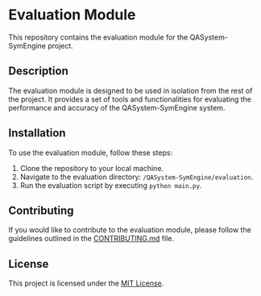 # Evaluation Module

This repository contains the evaluation module for the QASystem-SymEngine project. 

## Description
The evaluation module is designed to be used in isolation from the rest of the project. It provides a set of tools and functionalities for evaluating the performance and accuracy of the QASystem-SymEngine system.

## Installation
To use the evaluation module, follow these steps:

1. Clone the repository to your local machine.
2. Navigate to the evaluation directory: `/QASystem-SymEngine/evaluation`.
3. Run the evaluation script by executing `python main.py`.

## Contributing
If you would like to contribute to the evaluation module, please follow the guidelines outlined in the [CONTRIBUTING.md](CONTRIBUTING.md) file.

## License
This project is licensed under the [MIT License](LICENSE).
